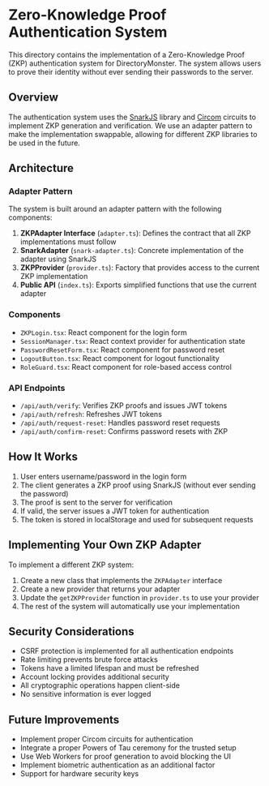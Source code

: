 # Zero-Knowledge Proof Authentication System

This directory contains the implementation of a Zero-Knowledge Proof (ZKP) authentication system for DirectoryMonster. The system allows users to prove their identity without ever sending their passwords to the server.

## Overview

The authentication system uses the [SnarkJS](https://github.com/iden3/snarkjs) library and [Circom](https://github.com/iden3/circom) circuits to implement ZKP generation and verification. We use an adapter pattern to make the implementation swappable, allowing for different ZKP libraries to be used in the future.

## Architecture

### Adapter Pattern

The system is built around an adapter pattern with the following components:

1. **ZKPAdapter Interface** (`adapter.ts`): Defines the contract that all ZKP implementations must follow
2. **SnarkAdapter** (`snark-adapter.ts`): Concrete implementation of the adapter using SnarkJS
3. **ZKPProvider** (`provider.ts`): Factory that provides access to the current ZKP implementation
4. **Public API** (`index.ts`): Exports simplified functions that use the current adapter

### Components

- `ZKPLogin.tsx`: React component for the login form
- `SessionManager.tsx`: React context provider for authentication state
- `PasswordResetForm.tsx`: React component for password reset
- `LogoutButton.tsx`: React component for logout functionality
- `RoleGuard.tsx`: React component for role-based access control

### API Endpoints

- `/api/auth/verify`: Verifies ZKP proofs and issues JWT tokens
- `/api/auth/refresh`: Refreshes JWT tokens
- `/api/auth/request-reset`: Handles password reset requests
- `/api/auth/confirm-reset`: Confirms password resets with ZKP

## How It Works

1. User enters username/password in the login form
2. The client generates a ZKP proof using SnarkJS (without ever sending the password)
3. The proof is sent to the server for verification
4. If valid, the server issues a JWT token for authentication
5. The token is stored in localStorage and used for subsequent requests

## Implementing Your Own ZKP Adapter

To implement a different ZKP system:

1. Create a new class that implements the `ZKPAdapter` interface
2. Create a new provider that returns your adapter
3. Update the `getZKPProvider` function in `provider.ts` to use your provider
4. The rest of the system will automatically use your implementation

## Security Considerations

- CSRF protection is implemented for all authentication endpoints
- Rate limiting prevents brute force attacks
- Tokens have a limited lifespan and must be refreshed
- Account locking provides additional security
- All cryptographic operations happen client-side
- No sensitive information is ever logged

## Future Improvements

- Implement proper Circom circuits for authentication
- Integrate a proper Powers of Tau ceremony for the trusted setup
- Use Web Workers for proof generation to avoid blocking the UI
- Implement biometric authentication as an additional factor
- Support for hardware security keys

